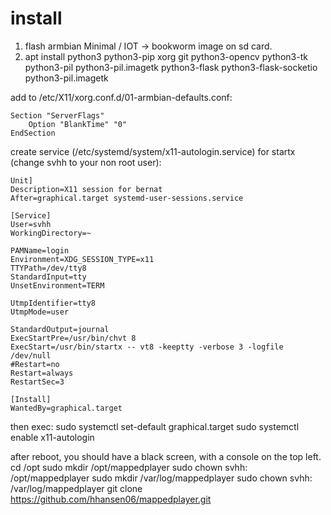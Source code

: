 # install
1. flash armbian  	Minimal / IOT -> bookworm 	 image on sd card.
2. apt install python3 python3-pip xorg git python3-opencv python3-tk python3-pil python3-pil.imagetk python3-flask python3-flask-socketio python3-pil.imagetk

add to /etc/X11/xorg.conf.d/01-armbian-defaults.conf:
```
Section "ServerFlags"
    Option "BlankTime" "0"
EndSection
```

create service (/etc/systemd/system/x11-autologin.service) for startx (change svhh to your non root user):
```
Unit]
Description=X11 session for bernat
After=graphical.target systemd-user-sessions.service

[Service]
User=svhh
WorkingDirectory=~

PAMName=login
Environment=XDG_SESSION_TYPE=x11
TTYPath=/dev/tty8
StandardInput=tty
UnsetEnvironment=TERM

UtmpIdentifier=tty8
UtmpMode=user

StandardOutput=journal
ExecStartPre=/usr/bin/chvt 8
ExecStart=/usr/bin/startx -- vt8 -keeptty -verbose 3 -logfile /dev/null
#Restart=no
Restart=always
RestartSec=3

[Install]
WantedBy=graphical.target
```
then exec:
sudo systemctl set-default graphical.target
sudo systemctl enable x11-autologin

after reboot, you should have a black screen, with a console on the top left.
cd /opt
sudo mkdir /opt/mappedplayer
sudo chown svhh: /opt/mappedplayer
sudo mkdir /var/log/mappedplayer
sudo chown svhh: /var/log/mappedplayer
git clone https://github.com/hhansen06/mappedplayer.git

